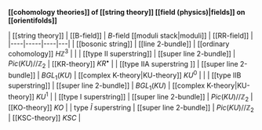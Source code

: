 
**[[cohomology theories]] of [[string theory]] [[field (physics)|fields]] on [[orientifolds]]**

| [[string theory]]  | [[B-field]] | $B$-field [[moduli stack|moduli]] |  [[RR-field]] | 
|----|-----|----|---|
| [[bosonic string]]  |  [[line 2-bundle]] | [[ordinary cohomology]] $H\mathbb{Z}^3$ |  | 
| [[type II superstring]] | [[super line 2-bundle]] | $Pic(KU)//\mathbb{Z}_2$ | [[KR-theory]] $KR^\bullet$ |
| [[type IIA superstring ]] | [[super line 2-bundle]] | $B GL_1(KU)$  |  [[complex K-theory|KU-theory]] $KU^0$ |  |
| [[type IIB superstring]] | [[super line 2-bundle]] | $B GL_1(KU)$ | [[complex K-theory|KU-theory]] $KU^1$ |
| [[type I superstring]] | [[super line 2-bundle]] | $Pic(KU)//\mathbb{Z}_2$ | [[KO-theory]] $KO$ | 
| type $\tilde I$ superstring | [[super line 2-bundle]] | $Pic(KU)//\mathbb{Z}_2$ | [[KSC-theory]] $KSC$ |
